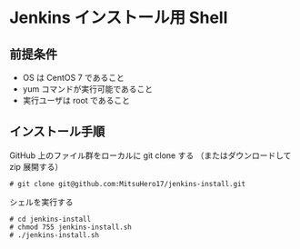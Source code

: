 # Jenkins インストール用 Shell

## 前提条件

- OS は CentOS 7 であること
- yum コマンドが実行可能であること
- 実行ユーザは root であること

## インストール手順

GitHub 上のファイル群をローカルに git clone する （またはダウンロードして zip 展開する）

	# git clone git@github.com:MitsuHero17/jenkins-install.git

シェルを実行する

	# cd jenkins-install
	# chmod 755 jenkins-install.sh
	# ./jenkins-install.sh

